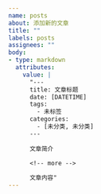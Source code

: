 ```yaml
---
name: posts
about: 添加新的文章
title: ""
labels: posts
assignees: ""
body:
- type: markdown
  attributes:
    value: |
      "---
      title: 文章标题
      date: [DATETIME]
      tags:
        - 未标签
      categories:
        - [未分类, 未分类]
      ---
  
      文章简介
  
      <!-- more -->

      文章内容"
---
```



